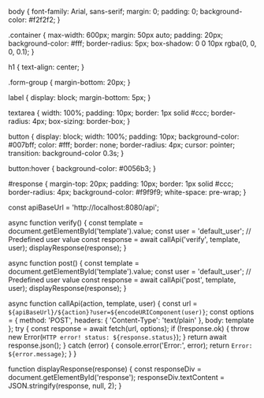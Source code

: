body {
    font-family: Arial, sans-serif;
    margin: 0;
    padding: 0;
    background-color: #f2f2f2;
}

.container {
    max-width: 600px;
    margin: 50px auto;
    padding: 20px;
    background-color: #fff;
    border-radius: 5px;
    box-shadow: 0 0 10px rgba(0, 0, 0, 0.1);
}

h1 {
    text-align: center;
}

.form-group {
    margin-bottom: 20px;
}

label {
    display: block;
    margin-bottom: 5px;
}

textarea {
    width: 100%;
    padding: 10px;
    border: 1px solid #ccc;
    border-radius: 4px;
    box-sizing: border-box;
}

button {
    display: block;
    width: 100%;
    padding: 10px;
    background-color: #007bff;
    color: #fff;
    border: none;
    border-radius: 4px;
    cursor: pointer;
    transition: background-color 0.3s;
}

button:hover {
    background-color: #0056b3;
}

#response {
    margin-top: 20px;
    padding: 10px;
    border: 1px solid #ccc;
    border-radius: 4px;
    background-color: #f9f9f9;
    white-space: pre-wrap;
}



const apiBaseUrl = 'http://localhost:8080/api';

async function verify() {
    const template = document.getElementById('template').value;
    const user = 'default_user'; // Predefined user value
    const response = await callApi('verify', template, user);
    displayResponse(response);
}

async function post() {
    const template = document.getElementById('template').value;
    const user = 'default_user'; // Predefined user value
    const response = await callApi('post', template, user);
    displayResponse(response);
}

async function callApi(action, template, user) {
    const url = `${apiBaseUrl}/${action}?user=${encodeURIComponent(user)}`;
    const options = {
        method: 'POST',
        headers: {
            'Content-Type': 'text/plain'
        },
        body: template
    };
    try {
        const response = await fetch(url, options);
        if (!response.ok) {
            throw new Error(`HTTP error! status: ${response.status}`);
        }
        return await response.json();
    } catch (error) {
        console.error('Error:', error);
        return `Error: ${error.message}`;
    }
}

function displayResponse(response) {
    const responseDiv = document.getElementById('response');
    responseDiv.textContent = JSON.stringify(response, null, 2);
}
